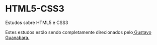 # HTML5-CSS3
 Estudos sobre HTML5 e CSS3
 <p>Estes estudos estão sendo completamente direcionados pelo<a href="https://github.com/gustavoguanabara/html-css" target="_blank" rel="external"> Gustavo Guanabara.</a></p>
